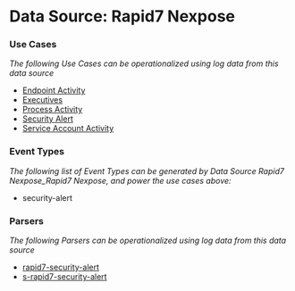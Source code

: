 Data Source: Rapid7 Nexpose
===========================

### Use Cases

_The following Use Cases can be operationalized using log data from this data source_

* [Endpoint Activity](usecase_endpoint_activity.md)
* [Executives](usecase_executives.md)
* [Process Activity](usecase_process_activity.md)
* [Security Alert](usecase_security_alert.md)
* [Service Account Activity](usecase_service_account_activity.md)


### Event Types

_The following list of Event Types can be generated by Data Source Rapid7 Nexpose_Rapid7 Nexpose, and power the use cases above:_

- security-alert


### Parsers

_The following Parsers can be operationalized using log data from this data source_

* [rapid7-security-alert](parserContent_rapid7-security-alert.md)
* [s-rapid7-security-alert](parserContent_s-rapid7-security-alert.md)
